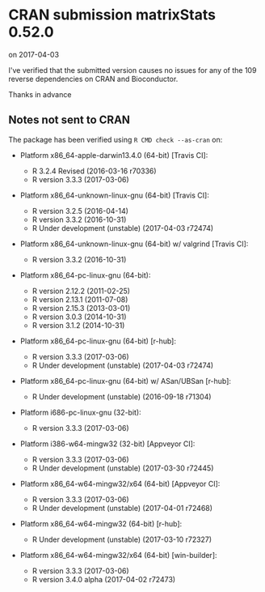 # CRAN submission matrixStats 0.52.0

on 2017-04-03

I've verified that the submitted version causes no issues for
any of the 109 reverse dependencies on CRAN and Bioconductor.

Thanks in advance


## Notes not sent to CRAN

The package has been verified using `R CMD check --as-cran` on:

* Platform x86_64-apple-darwin13.4.0 (64-bit) [Travis CI]:
  - R 3.2.4 Revised (2016-03-16 r70336)
  - R version 3.3.3 (2017-03-06)
  
* Platform x86_64-unknown-linux-gnu (64-bit) [Travis CI]:
  - R version 3.2.5 (2016-04-14)
  - R version 3.3.2 (2016-10-31)
  - R Under development (unstable) (2017-04-03 r72474)

* Platform x86_64-unknown-linux-gnu (64-bit) w/ valgrind [Travis CI]:
  - R version 3.3.2 (2016-10-31)

* Platform x86_64-pc-linux-gnu (64-bit):
  - R version 2.12.2 (2011-02-25)
  - R version 2.13.1 (2011-07-08)
  - R version 2.15.3 (2013-03-01)
  - R version 3.0.3 (2014-10-31)
  - R version 3.1.2 (2014-10-31)

* Platform x86_64-pc-linux-gnu (64-bit) [r-hub]:
  - R version 3.3.3 (2017-03-06)
  - R Under development (unstable) (2017-04-03 r72474)

* Platform x86_64-pc-linux-gnu (64-bit) w/ ASan/UBSan [r-hub]:
  - R Under development (unstable) (2016-09-18 r71304)

* Platform i686-pc-linux-gnu (32-bit):
  - R version 3.3.3 (2017-03-06)

* Platform i386-w64-mingw32 (32-bit) [Appveyor CI]:
  - R version 3.3.3 (2017-03-06)
  - R Under development (unstable) (2017-03-30 r72445)

* Platform x86_64-w64-mingw32/x64 (64-bit) [Appveyor CI]:
  - R version 3.3.3 (2017-03-06)
  - R Under development (unstable) (2017-04-01 r72468)

* Platform x86_64-w64-mingw32 (64-bit) [r-hub]:
  - R Under development (unstable) (2017-03-10 r72327)

* Platform x86_64-w64-mingw32/x64 (64-bit) [win-builder]:
  - R version 3.3.3 (2017-03-06)
  - R version 3.4.0 alpha (2017-04-02 r72473)
